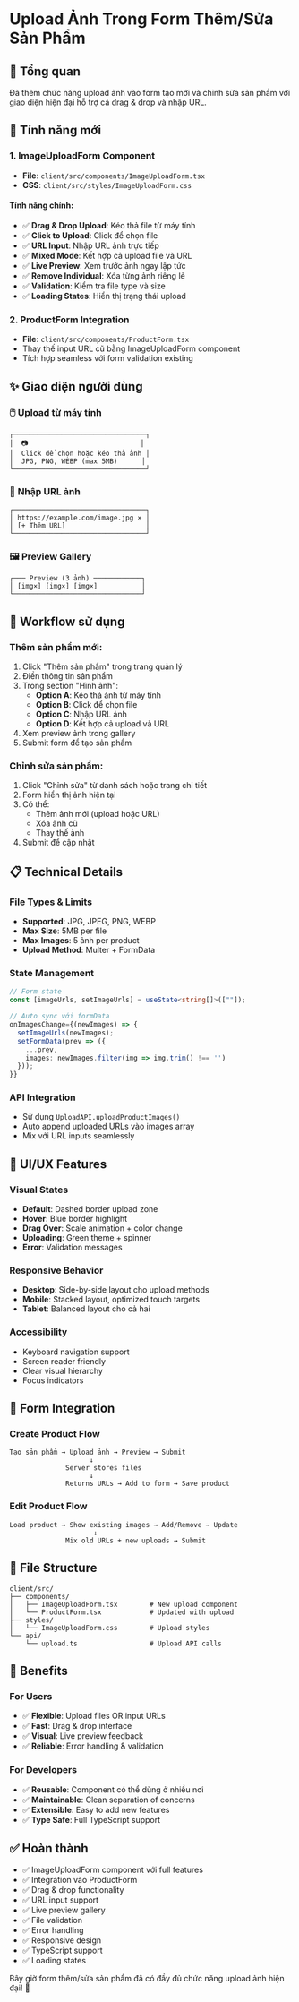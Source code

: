 # Upload Ảnh Trong Form Thêm/Sửa Sản Phẩm

## 📸 Tổng quan

Đã thêm chức năng upload ảnh vào form tạo mới và chỉnh sửa sản phẩm với giao diện hiện đại hỗ trợ cả drag & drop và nhập URL.

## 🎯 Tính năng mới

### 1. **ImageUploadForm Component**

- **File**: `client/src/components/ImageUploadForm.tsx`
- **CSS**: `client/src/styles/ImageUploadForm.css`

#### Tính năng chính:

- ✅ **Drag & Drop Upload**: Kéo thả file từ máy tính
- ✅ **Click to Upload**: Click để chọn file
- ✅ **URL Input**: Nhập URL ảnh trực tiếp
- ✅ **Mixed Mode**: Kết hợp cả upload file và URL
- ✅ **Live Preview**: Xem trước ảnh ngay lập tức
- ✅ **Remove Individual**: Xóa từng ảnh riêng lẻ
- ✅ **Validation**: Kiểm tra file type và size
- ✅ **Loading States**: Hiển thị trạng thái upload

### 2. **ProductForm Integration**

- **File**: `client/src/components/ProductForm.tsx`
- Thay thế input URL cũ bằng ImageUploadForm component
- Tích hợp seamless với form validation existing

## ✨ Giao diện người dùng

### 🖱️ **Upload từ máy tính**

```
┌─────────────────────────────────┐
│  📷                            │
│  Click để chọn hoặc kéo thả ảnh │
│  JPG, PNG, WEBP (max 5MB)      │
└─────────────────────────────────┘
```

### 🔗 **Nhập URL ảnh**

```
┌─────────────────────────────────┐
│ https://example.com/image.jpg × │
│ [+ Thêm URL]                    │
└─────────────────────────────────┘
```

### 🖼️ **Preview Gallery**

```
┌─── Preview (3 ảnh) ────────────┐
│ [img×] [img×] [img×]           │
└────────────────────────────────┘
```

## 🔧 Workflow sử dụng

### **Thêm sản phẩm mới:**

1. Click "Thêm sản phẩm" trong trang quản lý
2. Điền thông tin sản phẩm
3. Trong section "Hình ảnh":
   - **Option A**: Kéo thả ảnh từ máy tính
   - **Option B**: Click để chọn file
   - **Option C**: Nhập URL ảnh
   - **Option D**: Kết hợp cả upload và URL
4. Xem preview ảnh trong gallery
5. Submit form để tạo sản phẩm

### **Chỉnh sửa sản phẩm:**

1. Click "Chỉnh sửa" từ danh sách hoặc trang chi tiết
2. Form hiển thị ảnh hiện tại
3. Có thể:
   - Thêm ảnh mới (upload hoặc URL)
   - Xóa ảnh cũ
   - Thay thế ảnh
4. Submit để cập nhật

## 📋 Technical Details

### **File Types & Limits**

- **Supported**: JPG, JPEG, PNG, WEBP
- **Max Size**: 5MB per file
- **Max Images**: 5 ảnh per product
- **Upload Method**: Multer + FormData

### **State Management**

```typescript
// Form state
const [imageUrls, setImageUrls] = useState<string[]>([""]);

// Auto sync với formData
onImagesChange={(newImages) => {
  setImageUrls(newImages);
  setFormData(prev => ({
    ...prev,
    images: newImages.filter(img => img.trim() !== '')
  }));
}}
```

### **API Integration**

- Sử dụng `UploadAPI.uploadProductImages()`
- Auto append uploaded URLs vào images array
- Mix với URL inputs seamlessly

## 🎨 UI/UX Features

### **Visual States**

- **Default**: Dashed border upload zone
- **Hover**: Blue border highlight
- **Drag Over**: Scale animation + color change
- **Uploading**: Green theme + spinner
- **Error**: Validation messages

### **Responsive Behavior**

- **Desktop**: Side-by-side layout cho upload methods
- **Mobile**: Stacked layout, optimized touch targets
- **Tablet**: Balanced layout cho cả hai

### **Accessibility**

- Keyboard navigation support
- Screen reader friendly
- Clear visual hierarchy
- Focus indicators

## 🔄 Form Integration

### **Create Product Flow**

```
Tạo sản phẩm → Upload ảnh → Preview → Submit
                    ↓
              Server stores files
                    ↓
              Returns URLs → Add to form → Save product
```

### **Edit Product Flow**

```
Load product → Show existing images → Add/Remove → Update
                     ↓
              Mix old URLs + new uploads → Submit
```

## 📁 File Structure

```
client/src/
├── components/
│   ├── ImageUploadForm.tsx        # New upload component
│   └── ProductForm.tsx            # Updated with upload
├── styles/
│   └── ImageUploadForm.css        # Upload styles
└── api/
    └── upload.ts                  # Upload API calls
```

## 🚀 Benefits

### **For Users**

- ✅ **Flexible**: Upload files OR input URLs
- ✅ **Fast**: Drag & drop interface
- ✅ **Visual**: Live preview feedback
- ✅ **Reliable**: Error handling & validation

### **For Developers**

- ✅ **Reusable**: Component có thể dùng ở nhiều nơi
- ✅ **Maintainable**: Clean separation of concerns
- ✅ **Extensible**: Easy to add new features
- ✅ **Type Safe**: Full TypeScript support

## ✅ Hoàn thành

- ✅ ImageUploadForm component với full features
- ✅ Integration vào ProductForm
- ✅ Drag & drop functionality
- ✅ URL input support
- ✅ Live preview gallery
- ✅ File validation
- ✅ Error handling
- ✅ Responsive design
- ✅ TypeScript support
- ✅ Loading states

Bây giờ form thêm/sửa sản phẩm đã có đầy đủ chức năng upload ảnh hiện đại! 🎉
